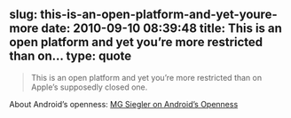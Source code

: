 slug: this-is-an-open-platform-and-yet-youre-more
date: 2010-09-10 08:39:48
title: This is an open platform and yet you’re more restricted than on...
type: quote
---

> This is an open platform and yet you’re more restricted than on Apple’s supposedly closed one.

About Android’s openness: [MG Siegler on Android’s Openness](http://techcrunch.com/2010/09/09/android-open/)
